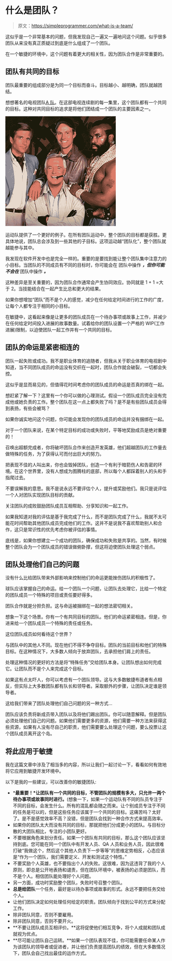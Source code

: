 # 什么是团队？

> 原文：<https://simpleprogrammer.com/what-is-a-team/>

这似乎是一个非常基本的问题，但我发现自己一遍又一遍地问这个问题。似乎很多团队从来没有真正质疑过到底是什么组成了一个团队。

在一个敏捷的环境中，这个问题有着更大的相关性，因为团队合作是非常重要的。

## 团队有共同的目标

团队最重要的组成部分是为同一个目标而奋斗。目标越小、越明确，团队就越团结。

想想著名的电视团队[A 队](http://www.imdb.com/title/tt0084967/)。在这部电视连续剧的每一集里，这个团队都有一个共同的目标。这种对共同目标的追求是将他们团结成一个团队的主要因素之一。



![](img/a7fcd2439e5c098b5c6538346d988043.png "the-a-team")



运动队提供了一个更好的例子。在所有团队运动中，整个团队的目标都是获胜。更具体地说，团队总会涉及到一些其他的子目标。这项运动越“团队化”，整个团队就越能参与其中。

我发现在软件开发中也是完全一样的。重要的是要找到能让整个团队集中注意力的小目标。当团队的不同成员有不同的目标时，你可能会在 团队中操作 ***，但你可能不会在*** 团队中操作 ***。***

这种差异是至关重要的，因为团队合作通常会产生协同效应。协同就是 1 + 1 =大于 2。当技能结合在一起产生比总和更大的结果。

如果你想增加“团队”而不是个人的感觉，减少在任何给定时间进行的工作的广度，让每个人都专注于相同的小目标。

在敏捷中，这看起来像是让更多的团队成员在一个待办事项或故事上工作，并减少在任何给定时间投入进展的故事数量。试着给你的团队设置一个严格的 WIP(工作进展)限制，以迫使团队一起工作并有一个共同的目标。

## 团队的命运是紧密相连的

团队一起失败或成功。我不是职业体育的追随者，但我从关于职业体育的电视剧中知道，当不同团队成员的命运没有交织在一起时，团队合作就会破裂，一切都会失控。

这似乎是显而易见的，但值得花时间考虑你的团队成员的命运是否真的绑在一起。

想赶紧了解一下？这里有一个你可以做的心理测试。假设一个团队成员完全没有完成他或她负责的工作。整个团队在这一点上都失败了吗？是不是有些团队成员会得到表扬，有些会被骂？

如果你诚实地问这个问题，你可能会发现你的团队成员的命运并没有捆绑在一起。

对于一个团队来说，在某个特定目标的成功或失败时，平等地奖励成员是绝对重要的！

召唤出超额完成者，你将破坏团队合作来创造开发英雄，他们超越团队的工作量去做特殊的任务，为了获得认可而付出巨大的努力。

把表现不佳的人叫出来，你也会毁掉团队，创造一个有利于暗箭伤人和告密的环境。在这个世界里，没有人想成为图腾柱的底部，所以每个人都踩着别人的头和手指爬过去。

不要误解我的意思。我不是说永远不要评估个人，提升或奖励他们。我只是说评估一个人对团队实现团队目标的贡献。

关注团队的成败鼓励团队成员互相帮助、分享知识和一起工作。

如果我知道对我的评估是基于我完成了什么，而不是团队完成了什么，我就不太可能花时间帮助其他团队成员完成他们的工作。这并不是说我不喜欢帮助别人和合作，这只是常识性的优先考虑你被评估的事情。

底线是，如果你想建立一个成功的团队，确保成功和失败是共享的。当然，有时候整个团队会为一个团队成员的错误做俯卧撑，但这将迫使团队处理这个弱点。

## 团队处理他们自己的问题

没有什么比给团队带来外部影响来控制他们的命运更能挫伤团队的积极性了。

球队应该掌握自己的命运。给一个团队一个问题，让团队去处理它，比给一个特定的团队成员一个特殊的项目或责任要好得多。

团队合作就是分担负担。这与命运被捆绑在一起的想法密切相关。

想象一下这个场景。你有一个有共同目标的团队。他们的命运紧密相连。但是，你进来给一个团队成员一个特殊的责任或任务。

这位团队成员如何看待这个世界？

与团队中的其他人不同。现在他们不得不争夺目标。团队的当前目标和他们的特殊目标。在这种情况下，大多数人倾向于放弃团队，去承担他们肩上的责任。

处理这种情况的更好的方法是将“特殊任务”交给团队本身。让团队想出如何完成它。让团队而不是个人来完成这个目标。

如果这有点太吓人，你可以考虑有一个团队领导。这与大多数敏捷布道者有点相反，但实际上大多数团队都有队长和领导者。采取额外的步骤，让团队决定谁是领导者。

这给我们带来了团队处理他们自己问题的另一种方式…

团队应该负责将新成员带入团队以及将他们踢出团队。你可以随意解释。但是团队必须处理他们自己的问题。如果他们需要更多的资源，他们需要一种方法来获得这些资源，如果有人没有尽自己的职责，他们需要要么处理这个问题，要么投票让这个团队成员离开这个岛。

## 将此应用于敏捷

我在这篇文章中涉及了相当多的内容，所以让我们一起讨论一下，看看如何有效地将它应用到敏捷开发环境中。

以下是我的一些建议，可以改善你的敏捷团队:

*   ***最重要！*让团队有一个共同的目标，不管团队的规模有多大，只允许一两个待办事项或故事同时进行。**(想象一下，如果一个运动队有不同的队员专注于不同的目标，会发生什么。所有的混乱都会随之而来。让个别成员专注于不同的任务是可以的，但是这些任务应该属于一个共同的目标。这痛苦吗？太好了。是不是感觉效率不高？没错，但是团队会找到一种合作方式来提高效率。
*   如果你的团队太大而没有共同的目标，那就把他们分成更小的团队。与目标分散的大团队相比，专注的小团队更好。
*   不要根据角色来划分责任。如果一个团队有共同的目标，那么这个团队应该坚持到底。您可能在同一个团队中有开发人员、QA 人员和业务人员，因此很难打破“我做这个，然后这个其他人负责下一步等等”的思维定势相反，心态应该是“作为一个团队，我们需要定义、开发和测试这个特性。”
*   不要奖励个人英雄，也不要指出个人的失败。这很难，因为这违背了我的个人原则，即总是公开地表扬和谴责，但在团队环境中，被表扬的必须是团队，而不是个人。相信团队能处理好个人问题。
*   另一方面，成功时奖励整个团队，失败时号召整个团队。
*   **总是给团队**一个任务，最好是以待办事项或故事的形式。永远不要把任务交给个人。
*   让他们团队决定如何处理任何给定的职责。团队倾向于找到公平的方式来分配工作。
*   除非团队同意，否则不要雇用。
*   除非团队同意，否则不要开火。
*   **不要让团队成员互相评价。**这将促使他们相互竞争，将个人成就和团队成就视为优点。
*   **尽可能让团队自己运转。**如果一个团队表现不佳，你可能需要任命某人作为该团队的领导者或促进者，并让他们负责提高团队的绩效，但在大多数情况下，团队会自己找出最佳的运作方式。